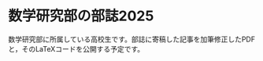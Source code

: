 # 数学研究部の部誌2025
数学研究部に所属している高校生です。部誌に寄稿した記事を加筆修正したPDFと，そのLaTeXコードを公開する予定です。

<!-- PDF_LINK_START -->
<!-- 同等の内容のブログをMathlogで投稿しています：[1年生の夢を追って類体論の頂を望む](https://mathlog.info/series/c5HX6XWmIQ2vZ4acykxZ) -->
<!-- PDF_LINK_END -->
